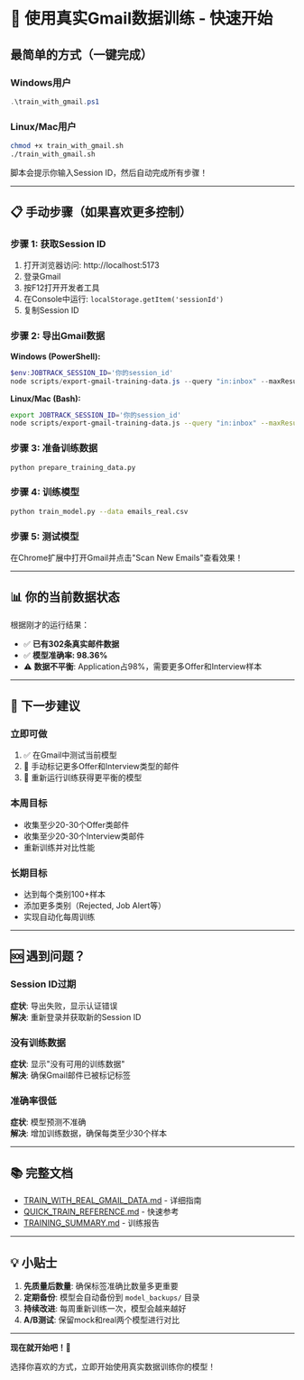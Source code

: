 # 🚀 使用真实Gmail数据训练 - 快速开始

## 最简单的方式（一键完成）

### Windows用户
```powershell
.\train_with_gmail.ps1
```

### Linux/Mac用户
```bash
chmod +x train_with_gmail.sh
./train_with_gmail.sh
```

脚本会提示你输入Session ID，然后自动完成所有步骤！

---

## 📋 手动步骤（如果喜欢更多控制）

### 步骤 1: 获取Session ID

1. 打开浏览器访问: http://localhost:5173
2. 登录Gmail
3. 按F12打开开发者工具
4. 在Console中运行: `localStorage.getItem('sessionId')`
5. 复制Session ID

### 步骤 2: 导出Gmail数据

**Windows (PowerShell):**
```powershell
$env:JOBTRACK_SESSION_ID='你的session_id'
node scripts/export-gmail-training-data.js --query "in:inbox" --maxResults 500
```

**Linux/Mac (Bash):**
```bash
export JOBTRACK_SESSION_ID='你的session_id'
node scripts/export-gmail-training-data.js --query "in:inbox" --maxResults 500
```

### 步骤 3: 准备训练数据
```bash
python prepare_training_data.py
```

### 步骤 4: 训练模型
```bash
python train_model.py --data emails_real.csv
```

### 步骤 5: 测试模型
在Chrome扩展中打开Gmail并点击"Scan New Emails"查看效果！

---

## 📊 你的当前数据状态

根据刚才的运行结果：
- ✅ **已有302条真实邮件数据**
- ✅ **模型准确率: 98.36%**
- ⚠️ **数据不平衡**: Application占98%，需要更多Offer和Interview样本

---

## 🎯 下一步建议

### 立即可做
1. ✅ 在Gmail中测试当前模型
2. 📝 手动标记更多Offer和Interview类型的邮件
3. 🔄 重新运行训练获得更平衡的模型

### 本周目标
- 收集至少20-30个Offer类邮件
- 收集至少20-30个Interview类邮件
- 重新训练并对比性能

### 长期目标
- 达到每个类别100+样本
- 添加更多类别（Rejected, Job Alert等）
- 实现自动化每周训练

---

## 🆘 遇到问题？

### Session ID过期
**症状**: 导出失败，显示认证错误  
**解决**: 重新登录并获取新的Session ID

### 没有训练数据
**症状**: 显示"没有可用的训练数据"  
**解决**: 确保Gmail邮件已被标记标签

### 准确率很低
**症状**: 模型预测不准确  
**解决**: 增加训练数据，确保每类至少30个样本

---

## 📚 完整文档

- [TRAIN_WITH_REAL_GMAIL_DATA.md](./TRAIN_WITH_REAL_GMAIL_DATA.md) - 详细指南
- [QUICK_TRAIN_REFERENCE.md](./QUICK_TRAIN_REFERENCE.md) - 快速参考
- [TRAINING_SUMMARY.md](./TRAINING_SUMMARY.md) - 训练报告

---

## 💡 小贴士

1. **先质量后数量**: 确保标签准确比数量多更重要
2. **定期备份**: 模型会自动备份到 `model_backups/` 目录
3. **持续改进**: 每周重新训练一次，模型会越来越好
4. **A/B测试**: 保留mock和real两个模型进行对比

---

**现在就开始吧！🎉**

选择你喜欢的方式，立即开始使用真实数据训练你的模型！


